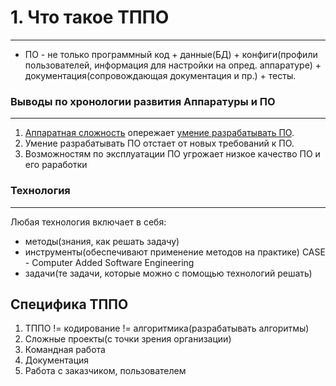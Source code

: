 # 1. Что такое ТППО
----
* ПО - не только программный код + данные(БД) + конфиги(профили пользователей, информация для настройки на опред. аппаратуре) + документация(сопровождающая документация и пр.) + тесты.

### Выводы по хронологии развития Аппаратуры и ПО
_____________
1. <u><u>Аппаратная</u> сложность</u> опережает <u>умение разрабатывать ПО</u>.
2. Умение разрабатывать ПО отстает от новых требований к ПО.
3. Возможностям по эксплуатации ПО угрожает низкое качество ПО и его раработки

### Технология
----
Любая технология включает в себя:
* методы(знания, как решать задачу)
* инструменты(обеспечивают применение методов на практике)
	CASE - Computer Added Software Engineering
* задачи(те задачи, которые можно с помощью технологий решать)

## Специфика ТППО

1) ТППО != кодирование
        != алгоритмика(разрабатывать алгоритмы)
2) Сложные проекты(с точки зрения организации)
3) Командная работа
4) Документация
5) Работа с заказчиком, пользователем